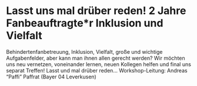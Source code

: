 # Lasst uns mal drüber reden! 2 Jahre Fanbeauftragte*r Inklusion und Vielfalt
Behindertenfanbetreuung, Inklusion, Vielfalt, große und wichtige Aufgabenfelder, aber kann man ihnen allen gerecht werden? Wir möchten
uns neu vernetzen, voneinander lernen, neuen Kollegen helfen und final uns separat Treffen!
Lasst und mal drüber reden…
Workshop-Leitung: Andreas “Paffi” Paffrat (Bayer 04 Leverkusen)
